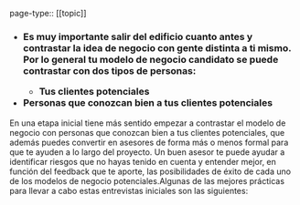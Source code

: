 page-type:: [[topic]]
- ### Es muy importante salir del edificio cuanto antes y contrastar la idea de negocio con gente distinta a ti mismo. Por lo general tu modelo de negocio candidato se puede contrastar con dos tipos de personas:<ul><li>Tus clientes potenciales</li></ul><li>Personas que conozcan bien a tus clientes potenciales</li></ul>En una etapa inicial tiene más sentido empezar a contrastar el modelo de negocio con personas que conozcan bien a tus clientes potenciales, que además puedes convertir en asesores de forma más o menos formal para que te ayuden a lo largo del proyecto. Un buen asesor te puede ayudar a identificar riesgos que no hayas tenido en cuenta y entender mejor, en función del feedback que te aporte, las posibilidades de éxito de cada uno de los modelos de negocio potenciales.Algunas de las mejores prácticas para llevar a cabo estas entrevistas iniciales son las siguientes:


